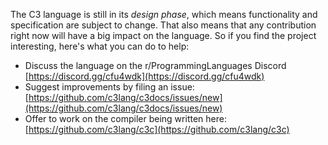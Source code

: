 The C3 language is still in its *design phase*, which means functionality and specification are
subject to change. That also means that any contribution right now will have a big impact on the language.
So if you find the project interesting, here's what you can do to help:


- Discuss the language on the r/ProgrammingLanguages Discord [https://discord.gg/cfu4wdk](https://discord.gg/cfu4wdk) 
- Suggest improvements by filing an issue: [https://github.com/c3lang/c3docs/issues/new](https://github.com/c3lang/c3docs/issues/new)
- Offer to work on the compiler being written here: [https://github.com/c3lang/c3c](https://github.com/c3lang/c3c)
